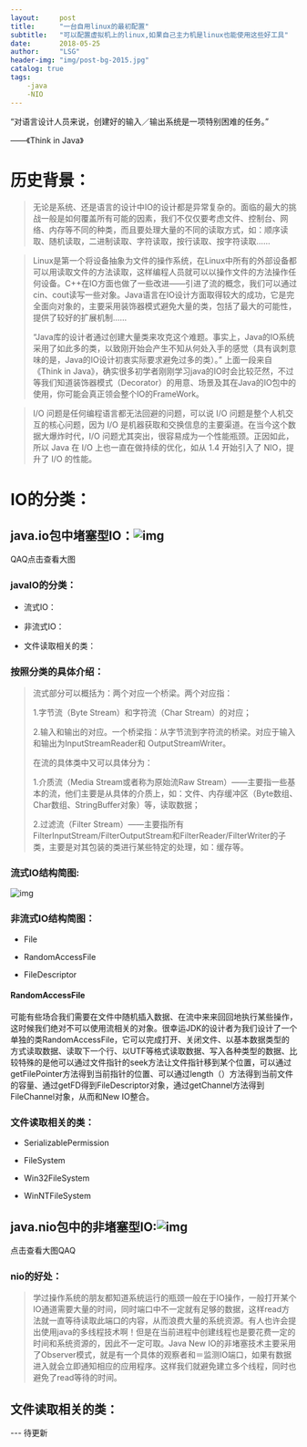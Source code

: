 ```yaml
---
layout:     post
title:      "一台自用linux的最初配置"
subtitle:   "可以配置虚拟机上的linux,如果自己主力机是linux也能使用这些好工具"
date:       2018-05-25
author:     "LSG"
header-img: "img/post-bg-2015.jpg"
catalog: true
tags:
	-java
	-NIO
---
```


 “对语言设计人员来说，创建好的输入／输出系统是一项特别困难的任务。”



――《Think in Java》



# 历史背景：

>    无论是系统、还是语言的设计中IO的设计都是异常复杂的。面临的最大的挑战一般是如何覆盖所有可能的因素，我们不仅仅要考虑文件、控制台、网络、内存等不同的种类，而且要处理大量的不同的读取方式，如：顺序读取、随机读取，二进制读取、字符读取，按行读取、按字符读取……

> ​    Linux是第一个将设备抽象为文件的操作系统，在Linux中所有的外部设备都可以用读取文件的方法读取，这样编程人员就可以以操作文件的方法操作任何设备。C++在IO方面也做了一些改进――引进了流的概念，我们可以通过cin、cout读写一些对象。Java语言在IO设计方面取得较大的成功，它是完全面向对象的，主要采用装饰器模式避免大量的类，包括了最大的可能性，提供了较好的扩展机制……
>
> 
>
> ​    “Java库的设计者通过创建大量类来攻克这个难题。事实上，Java的IO系统采用了如此多的类，以致刚开始会产生不知从何处入手的感觉（具有讽刺意味的是，Java的IO设计初衷实际要求避免过多的类）。” 上面一段来自《Think in Java》，确实很多初学者刚刚学习java的IO时会比较茫然，不过等我们知道装饰器模式（Decorator）的用意、场景及其在Java的IO包中的使用，你可能会真正领会整个IO的FrameWork。

> I/O 问题是任何编程语言都无法回避的问题，可以说 I/O 问题是整个人机交互的核心问题，因为 I/O 是机器获取和交换信息的主要渠道。在当今这个数据大爆炸时代，I/O 问题尤其突出，很容易成为一个性能瓶颈。正因如此，所以 Java 在 I/O 上也一直在做持续的优化，如从 1.4 开始引入了 NIO，提升了 I/O 的性能。

# IO的分类：

## java.io包中堵塞型IO：![img](https://cdn.nlark.com/yuque/0/2018/png/152121/1533209227847-8d08091a-1952-454f-8e4c-da8803384666.png?x-oss-process=image/resize,w_1500)

QAQ点击查看大图

### javaIO的分类：

- 流式IO：

- 非流式IO：

- 文件读取相关的类：

### 按照分类的具体介绍：

>  流式部分可以概括为：两个对应一个桥梁。两个对应指：
>
> 1.字节流（Byte Stream）和字符流（Char Stream）的对应；
>
> 2.输入和输出的对应。一个桥梁指：从字节流到字符流的桥梁。对应于输入和输出为InputStreamReader和                  OutputStreamWriter。
>
> 
>
>  在流的具体类中又可以具体分为：
>
> 1.介质流（Media Stream或者称为原始流Raw Stream）――主要指一些基本的流，他们主要是从具体的介质上，如：文件、内存缓冲区（Byte数组、Char数组、StringBuffer对象）等，读取数据；
>
> 2.过滤流（Filter Stream）――主要指所有FilterInputStream/FilterOutputStream和FilterReader/FilterWriter的子类，主要是对其包装的类进行某些特定的处理，如：缓存等。

### 流式IO结构简图:



![img](https://cdn.nlark.com/yuque/0/2018/png/152121/1533211431302-ce0bf6e7-62b7-441a-b2fd-0c0f935e3071.png)

### 非流式IO结构简图：

- File

- RandomAccessFile

- FileDescriptor

#### RandomAccessFile

   可能有些场合我们需要在文件中随机插入数据、在流中来来回回地执行某些操作，这时候我们绝对不可以使用流相关的对象。很幸运JDK的设计者为我们设计了一个单独的类RandomAccessFile，它可以完成打开、关闭文件、以基本数据类型的方式读取数据、读取下一个行、以UTF等格式读取数据、写入各种类型的数据、比较特殊的是他可以通过文件指针的seek方法让文件指针移到某个位置，可以通过getFilePointer方法得到当前指针的位置、可以通过length（）方法得到当前文件的容量、通过getFD得到FileDescriptor对象，通过getChannel方法得到FileChannel对象，从而和New IO整合。

### 文件读取相关的类：

- SerializablePermission

- FileSystem

- Win32FileSystem

- WinNTFileSystem









## java.nio包中的非堵塞型IO:![img](https://cdn.nlark.com/yuque/0/2018/png/152121/1533209578753-db11b31d-d945-47de-97be-aeb8a55dc028.png?x-oss-process=image/resize,w_1500)

点击查看大图QAQ



### nio的好处：

> 学过操作系统的朋友都知道系统运行的瓶颈一般在于IO操作，一般打开某个IO通道需要大量的时间，同时端口中不一定就有足够的数据，这样read方法就一直等待读取此端口的内容，从而浪费大量的系统资源。有人也许会提出使用java的多线程技术啊！但是在当前进程中创建线程也是要花费一定的时间和系统资源的，因此不一定可取。Java New IO的非堵塞技术主要采用了Observer模式，就是有一个具体的观察者和＝监测IO端口，如果有数据进入就会立即通知相应的应用程序。这样我们就避免建立多个线程，同时也避免了read等待的时间。

## 文件读取相关的类：

--- 待更新

